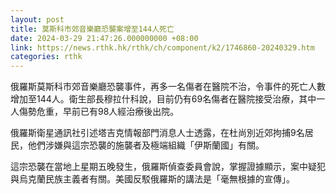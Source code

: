 ```yaml
---
layout: post
title: 莫斯科市郊音樂廳恐襲案增至144人死亡
date: 2024-03-29 21:47:26.000000000 +08:00
link: https://news.rthk.hk/rthk/ch/component/k2/1746860-20240329.htm
categories: rthk
---
```


俄羅斯莫斯科市郊音樂廳恐襲事件，再多一名傷者在醫院不治，令事件的死亡人數增加至144人。衛生部長穆拉什科說，目前仍有69名傷者在醫院接受治療，其中一人傷勢危重，早前已有98人經治療後出院。

俄羅斯衛星通訊社引述塔吉克情報部門消息人士透露，在杜尚別近郊拘捕9名居民，他們涉嫌與這宗恐襲的施襲者及極端組織「伊斯蘭國」有關。

這宗恐襲在當地上星期五晚發生，俄羅斯偵查委員會說，掌握證據顯示，案中疑犯與烏克蘭民族主義者有關。美國反駁俄羅斯的講法是「毫無根據的宣傳」。
